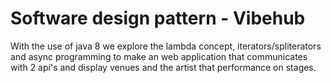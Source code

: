 # Software design pattern - Vibehub
With the use of java 8 we explore the lambda concept, iterators/spliterators and async programming to make an 
web application that communicates with 2 api's and display venues and the artist that performance on stages.
